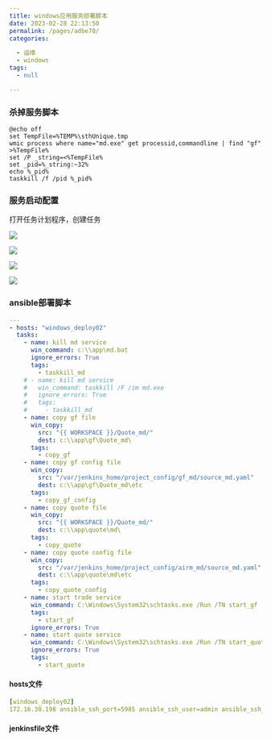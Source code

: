 ```yaml
---
title: windows应用服务部署脚本
date: 2023-02-28 22:13:50
permalink: /pages/adbe78/
categories:

  - 运维
  - windows
tags:
  - null 

---
```


                                                                                                                                                     

### 杀掉服务脚本

```batch
@echo off
set TempFile=%TEMP%\sthUnique.tmp
wmic process where name="md.exe" get processid,commandline | find "gf" >%TempFile%
set /P _string=<%TempFile%
set _pid=%_string:~32%
echo %_pid%
taskkill /f /pid %_pid%
```

### 服务启动配置

打开任务计划程序，创建任务

![](http://pic.zzppjj.top/LightPicture/2023/02/46cae67941eaa158.jpg)

![](http://pic.zzppjj.top/LightPicture/2023/02/d5222a49ddb049ee.jpg)

![](http://pic.zzppjj.top/LightPicture/2023/02/3c0dfc334de554ec.jpg)

![](http://pic.zzppjj.top/LightPicture/2023/02/46cae67941eaa158.jpg)

### ansible部署脚本

```yml
---
- hosts: "windows_deploy02"
  tasks:
    - name: kill md service
      win_command: c:\\app\md.bat
      ignore_errors: True
      tags:
        - taskkill_md
    # - name: kill md service
    #   win_command: taskkill /F /im md.exe
    #   ignore_errors: True
    #   tags:
    #     - taskkill_md  
    - name: copy gf file
      win_copy:
        src: "{{ WORKSPACE }}/Quote_md/"
        dest: c:\\app\gf\Quote_md\
      tags:
        - copy_gf
    - name: copy gf config file
      win_copy:
        src: "/var/jenkins_home/project_config/gf_md/source_md.yaml"
        dest: c:\\app\gf\Quote_md\etc
      tags:
        - copy_gf_config
    - name: copy quote file
      win_copy:
        src: "{{ WORKSPACE }}/Quote_md/"
        dest: c:\\app\quote\md\
      tags:
        - copy_quote
    - name: copy quote config file
      win_copy:
        src: "/var/jenkins_home/project_config/airm_md/source_md.yaml"
        dest: c:\\app\quote\md\etc
      tags:
        - copy_quote_config
    - name: start trade service
      win_command: C:\Windows\System32\schtasks.exe /Run /TN start_gf
      tags:
        - start_gf
      ignore_errors: True
    - name: start quote service
      win_command: C:\Windows\System32\schtasks.exe /Run /TN start_quote
      ignore_errors: True
      tags:
        - start_quote
```

#### hosts文件

```yml
[windows_deploy02]
172.16.30.198 ansible_ssh_port=5985 ansible_ssh_user=admin ansible_ssh_pass=123456 ansible_connection=winrm ansible_winrm_server_cert_validation=ignore ansible_winrm_transport=ssl
```

#### jenkinsfile文件

```jenkinsfile

```